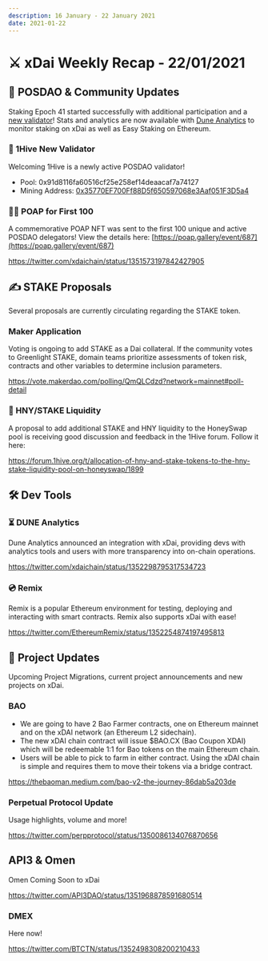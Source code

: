 ```yaml
---
description: 16 January - 22 January 2021
date: 2021-01-22
---
```


# ⚔️ xDai Weekly Recap - 22/01/2021

## 🗻 POSDAO & Community Updates

Staking Epoch 41 started successfully with additional participation and a [new validator](xdai-weekly-recap-22-01-2021.md#1hive-new-validator)! Stats and analytics are now available with [Dune Analytics](xdai-weekly-recap-22-01-2021.md#dune-analytics) to monitor staking on xDai as well as Easy Staking on Ethereum.

### 🐝 1Hive New Validator

Welcoming 1Hive is a newly active POSDAO validator!

* Pool: 0x91d8116fa60516cf25e258ef14deaacaf7a74127
* Mining Address: [0x35770EF700Ff88D5f650597068e3Aaf051F3D5a4](https://blockscout.com/xdai/mainnet/address/0x35770EF700Ff88D5f650597068e3Aaf051F3D5a4/validations)

### 👨🚀 POAP for First 100

A commemorative POAP NFT was sent to the first 100 unique and active POSDAO delegators! View the details here: [https://poap.gallery/event/687](https://poap.gallery/event/687)

https://twitter.com/xdaichain/status/1351573197842427905

## ✍ STAKE Proposals

Several proposals are currently circulating regarding the STAKE token.

### Maker Application

Voting is ongoing to add STAKE as a Dai collateral. If the community votes to Greenlight STAKE, domain teams prioritize assessments of token risk, contracts and other variables to determine inclusion parameters.

https://vote.makerdao.com/polling/QmQLCdzd?network=mainnet#poll-detail

### 🍯 HNY/STAKE Liquidity

A proposal to add additional STAKE and HNY liquidity to the HoneySwap pool is receiving good discussion and feedback in the 1Hive forum. Follow it here:

https://forum.1hive.org/t/allocation-of-hny-and-stake-tokens-to-the-hny-stake-liquidity-pool-on-honeyswap/1899

## 🛠 Dev Tools

### ⏳ DUNE Analytics

Dune Analytics announced an integration with xDai, providing devs with analytics tools and users with more transparency into on-chain operations.

https://twitter.com/xdaichain/status/1352298795317534723

### 💿 Remix

Remix is a popular Ethereum environment for testing, deploying and interacting with smart contracts. Remix also supports xDai with ease!

https://twitter.com/EthereumRemix/status/1352254874197495813

## 🦋 Project Updates

Upcoming Project Migrations, current project announcements and new projects on xDai.

### BAO

* We are going to have 2 Bao Farmer contracts, one on Ethereum mainnet and on the xDAI network (an Ethereum L2 sidechain).
* The new xDAI chain contract will issue $BAO.CX (Bao Coupon XDAI) which will be redeemable 1:1 for Bao tokens on the main Ethereum chain.
* Users will be able to pick to farm in either contract. Using the xDAI chain is simple and requires them to move their tokens via a bridge contract.

https://thebaoman.medium.com/bao-v2-the-journey-86dab5a203de

### Perpetual Protocol Update

Usage highlights, volume and more!

https://twitter.com/perpprotocol/status/1350086134076870656

## API3 & Omen

Omen Coming Soon to xDai

https://twitter.com/API3DAO/status/1351968878591680514

### DMEX

Here now!

https://twitter.com/BTCTN/status/1352498308200210433
